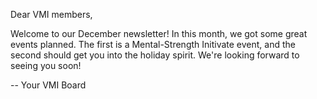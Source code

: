 Dear VMI members,

Welcome to our December newsletter!
In this month, we got some great events planned.
The first is a Mental-Strength Initivate event, and the second should get you into the holiday spirit.
We're looking forward to seeing you soon!

-- Your VMI Board
